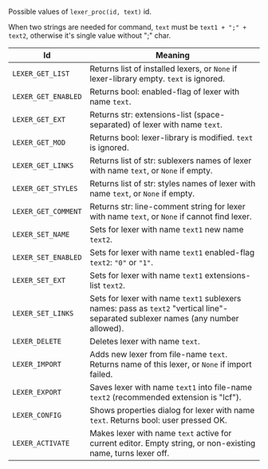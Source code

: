 Possible values of `lexer_proc(id, text)` id.

When two strings are needed for command, `text` must be `text1 + ";" + text2`, otherwise it's single value without ";" char.

Id | Meaning
---|-----------
`LEXER_GET_LIST` | Returns list of installed lexers, or `None` if lexer-library empty. `text` is ignored.
`LEXER_GET_ENABLED` | Returns bool: enabled-flag of lexer with name `text`.
`LEXER_GET_EXT` | Returns str: extensions-list (space-separated) of lexer with name `text`.
`LEXER_GET_MOD` | Returns bool: lexer-library is modified. `text` is ignored.
`LEXER_GET_LINKS` | Returns list of str: sublexers names of lexer with name `text`, or `None` if empty.
`LEXER_GET_STYLES` | Returns list of str: styles names of lexer with name `text`, or `None` if empty.
`LEXER_GET_COMMENT` | Returns str: line-comment string for lexer with name `text`, or `None` if cannot find lexer.
`LEXER_SET_NAME` | Sets for lexer with name `text1` new name `text2`.
`LEXER_SET_ENABLED` | Sets for lexer with name `text1` enabled-flag `text2`: `"0"` or `"1"`.
`LEXER_SET_EXT` | Sets for lexer with name `text1` extensions-list `text2`. 
`LEXER_SET_LINKS` | Sets for lexer with name `text1` sublexers names: pass as `text2` "vertical line"-separated sublexer names (any number allowed).
`LEXER_DELETE` | Deletes lexer with name `text`.
`LEXER_IMPORT` | Adds new lexer from file-name `text`. Returns name of this lexer, or `None` if import failed.
`LEXER_EXPORT` | Saves lexer with name `text1` into file-name `text2` (recommended extension is "lcf").
`LEXER_CONFIG` | Shows properties dialog for lexer with name `text`. Returns bool: user pressed OK.
`LEXER_ACTIVATE` | Makes lexer with name `text` active for current editor. Empty string, or non-existing name, turns lexer off.
